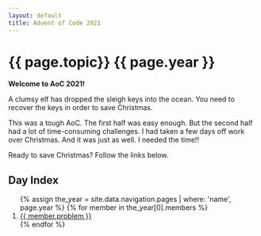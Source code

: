 ```yaml
---
layout: default
title: Advent of Code 2021
---
```

# {{ page.topic}} {{ page.year }}

**Welcome to AoC 2021!**

A clumsy elf has dropped the sleigh keys into the ocean.  You need to recover the keys in order to save Christmas.

This was a tough AoC.  The first half was easy enough.  But the second half had a lot of time-consuming challenges. I had taken a few days off work over Christmas.  And it was just as well.  I needed the time!!

Ready to save Christmas?  Follow the links below.

## Day Index

<ol>
  {% assign the_year = site.data.navigation.pages | where: 'name', page.year %}
  {% for member in the_year[0].members %}
      <li><a href="{{ member.link | relative_url }}">{{ member.problem }}</a></li>
  {% endfor %}
</ol>